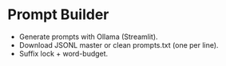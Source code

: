 # Prompt Builder 
- Generate  prompts with Ollama (Streamlit).
- Download JSONL master or clean prompts.txt (one per line).
- Suffix lock + word-budget.
